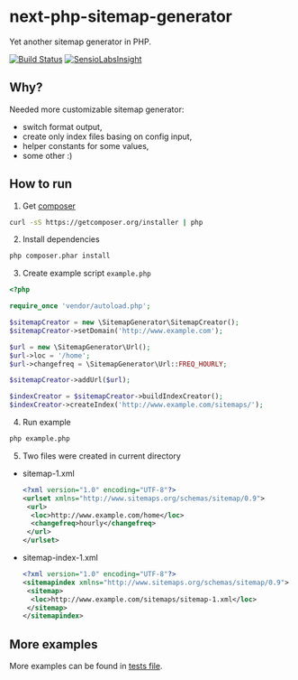 # next-php-sitemap-generator

Yet another sitemap generator in PHP.

[![Build Status](https://travis-ci.org/havramar/next-php-sitemap-generator.svg?branch=master)](https://travis-ci.org/havramar/next-php-sitemap-generator)
[![SensioLabsInsight](https://insight.sensiolabs.com/projects/5fb9272b-9b24-477b-bd3a-8ac9c4eb8844/mini.png)](https://insight.sensiolabs.com/projects/5fb9272b-9b24-477b-bd3a-8ac9c4eb8844)

## Why?

Needed more customizable sitemap generator:

* switch format output,
* create only index files basing on config input,
* helper constants for some values,
* some other :)

## How to run


1. Get [composer](https://getcomposer.org/)

  ```bash
  curl -sS https://getcomposer.org/installer | php
  ```

2. Install dependencies

  ```bash
  php composer.phar install
  ```

3. Create example script `example.php`

  ```php
  <?php
  
  require_once 'vendor/autoload.php';
  
  $sitemapCreator = new \SitemapGenerator\SitemapCreator();
  $sitemapCreator->setDomain('http://www.example.com');
  
  $url = new \SitemapGenerator\Url();
  $url->loc = '/home';
  $url->changefreq = \SitemapGenerator\Url::FREQ_HOURLY;
  
  $sitemapCreator->addUrl($url);
  
  $indexCreator = $sitemapCreator->buildIndexCreator();
  $indexCreator->createIndex('http://www.example.com/sitemaps/');
  ```

4. Run example

  ```bash
  php example.php
  ```

5. Two files were created in current directory

  * sitemap-1.xml
  
    ```xml
    <?xml version="1.0" encoding="UTF-8"?>
    <urlset xmlns="http://www.sitemaps.org/schemas/sitemap/0.9">
     <url>
      <loc>http://www.example.com/home</loc>
      <changefreq>hourly</changefreq>
     </url>
    </urlset>
    ```
  
  * sitemap-index-1.xml
  
    ```xml
    <?xml version="1.0" encoding="UTF-8"?>
    <sitemapindex xmlns="http://www.sitemaps.org/schemas/sitemap/0.9">
     <sitemap>
      <loc>http://www.example.com/sitemaps/sitemap-1.xml</loc>
     </sitemap>
    </sitemapindex>
    ```

## More examples

More examples can be found in [tests file](tests/SitemapCreatorTest.php).
